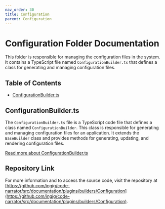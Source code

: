 ```yaml
---
nav_order: 30
title: Configuration
parent: Configuration
---
```


# Configuration Folder Documentation

This folder is responsible for managing the configuration files in the system. It contains a TypeScript file named `ConfigurationBuilder.ts` that defines a class for generating and managing configuration files.

## Table of Contents

- [ConfigurationBuilder.ts](#configurationbuilderts)

## ConfigurationBuilder.ts

The `ConfigurationBuilder.ts` file is a TypeScript code file that defines a class named `ConfigurationBuilder`. This class is responsible for generating and managing configuration files for an application. It extends the `BaseBuilder` class and provides methods for generating, updating, and rendering configuration files.

[Read more about ConfigurationBuilder.ts](ConfigurationBuilder.ts)

## Repository Link

For more information and to access the source code, visit the repository at [https://github.com/ingig/code-narrator/src/documentation/plugins/builders/Configuration](https://github.com/ingig/code-narrator/src/documentation/plugins/builders/Configuration).